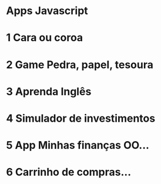 # Apps Javascript
# 1 Cara ou coroa
# 2 Game Pedra, papel, tesoura
# 3 Aprenda Inglês
# 4 Simulador de investimentos
# 5 App Minhas finanças OO...
# 6 Carrinho de compras...
